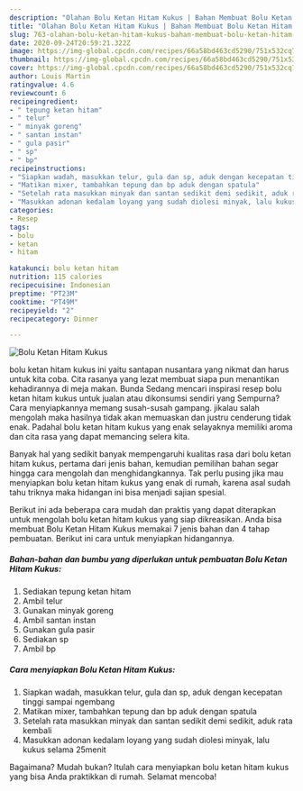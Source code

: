 ```yaml
---
description: "Olahan Bolu Ketan Hitam Kukus | Bahan Membuat Bolu Ketan Hitam Kukus Yang Enak Dan Lezat"
title: "Olahan Bolu Ketan Hitam Kukus | Bahan Membuat Bolu Ketan Hitam Kukus Yang Enak Dan Lezat"
slug: 763-olahan-bolu-ketan-hitam-kukus-bahan-membuat-bolu-ketan-hitam-kukus-yang-enak-dan-lezat
date: 2020-09-24T20:59:21.322Z
image: https://img-global.cpcdn.com/recipes/66a58bd463cd5290/751x532cq70/bolu-ketan-hitam-kukus-foto-resep-utama.jpg
thumbnail: https://img-global.cpcdn.com/recipes/66a58bd463cd5290/751x532cq70/bolu-ketan-hitam-kukus-foto-resep-utama.jpg
cover: https://img-global.cpcdn.com/recipes/66a58bd463cd5290/751x532cq70/bolu-ketan-hitam-kukus-foto-resep-utama.jpg
author: Louis Martin
ratingvalue: 4.6
reviewcount: 6
recipeingredient:
- " tepung ketan hitam"
- " telur"
- " minyak goreng"
- " santan instan"
- " gula pasir"
- " sp"
- " bp"
recipeinstructions:
- "Siapkan wadah, masukkan telur, gula dan sp, aduk dengan kecepatan tinggi sampai ngembang"
- "Matikan mixer, tambahkan tepung dan bp aduk dengan spatula"
- "Setelah rata masukkan minyak dan santan sedikit demi sedikit, aduk rata kembali"
- "Masukkan adonan kedalam loyang yang sudah diolesi minyak, lalu kukus selama 25menit"
categories:
- Resep
tags:
- bolu
- ketan
- hitam

katakunci: bolu ketan hitam 
nutrition: 115 calories
recipecuisine: Indonesian
preptime: "PT23M"
cooktime: "PT49M"
recipeyield: "2"
recipecategory: Dinner

---
```



![Bolu Ketan Hitam Kukus](https://img-global.cpcdn.com/recipes/66a58bd463cd5290/751x532cq70/bolu-ketan-hitam-kukus-foto-resep-utama.jpg)


bolu ketan hitam kukus ini yaitu santapan nusantara yang nikmat dan harus untuk kita coba. Cita rasanya yang lezat membuat siapa pun menantikan kehadirannya di meja makan.
Bunda Sedang mencari inspirasi resep bolu ketan hitam kukus untuk jualan atau dikonsumsi sendiri yang Sempurna? Cara menyiapkannya memang susah-susah gampang. jikalau salah mengolah maka hasilnya tidak akan memuaskan dan justru cenderung tidak enak. Padahal bolu ketan hitam kukus yang enak selayaknya memiliki aroma dan cita rasa yang dapat memancing selera kita.



Banyak hal yang sedikit banyak mempengaruhi kualitas rasa dari bolu ketan hitam kukus, pertama dari jenis bahan, kemudian pemilihan bahan segar hingga cara mengolah dan menghidangkannya. Tak perlu pusing jika mau menyiapkan bolu ketan hitam kukus yang enak di rumah, karena asal sudah tahu triknya maka hidangan ini bisa menjadi sajian spesial.


Berikut ini ada beberapa cara mudah dan praktis yang dapat diterapkan untuk mengolah bolu ketan hitam kukus yang siap dikreasikan. Anda bisa membuat Bolu Ketan Hitam Kukus memakai 7 jenis bahan dan 4 tahap pembuatan. Berikut ini cara untuk menyiapkan hidangannya.

<!--inarticleads1-->

##### Bahan-bahan dan bumbu yang diperlukan untuk pembuatan Bolu Ketan Hitam Kukus:

1. Sediakan  tepung ketan hitam
1. Ambil  telur
1. Gunakan  minyak goreng
1. Ambil  santan instan
1. Gunakan  gula pasir
1. Sediakan  sp
1. Ambil  bp




<!--inarticleads2-->

##### Cara menyiapkan Bolu Ketan Hitam Kukus:

1. Siapkan wadah, masukkan telur, gula dan sp, aduk dengan kecepatan tinggi sampai ngembang
1. Matikan mixer, tambahkan tepung dan bp aduk dengan spatula
1. Setelah rata masukkan minyak dan santan sedikit demi sedikit, aduk rata kembali
1. Masukkan adonan kedalam loyang yang sudah diolesi minyak, lalu kukus selama 25menit




Bagaimana? Mudah bukan? Itulah cara menyiapkan bolu ketan hitam kukus yang bisa Anda praktikkan di rumah. Selamat mencoba!
